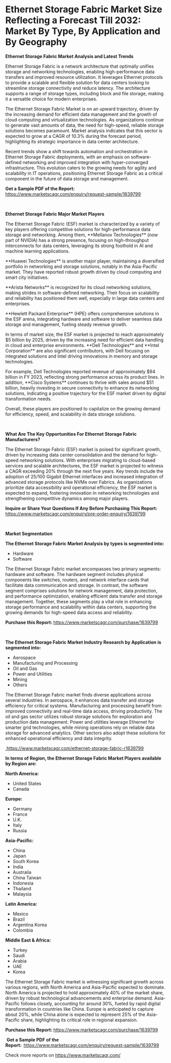 <p><h1>Ethernet Storage Fabric Market Size Reflecting a Forecast Till 2032: Market By Type, By Application and By Geography</h1></p><p><strong>Ethernet Storage Fabric Market Analysis and Latest Trends</strong></p>
<p><p>Ethernet Storage Fabric is a network architecture that optimally unifies storage and networking technologies, enabling high-performance data transfers and improved resource utilization. It leverages Ethernet protocols to provide a scalable and flexible solution for data centers looking to streamline storage connectivity and reduce latency. The architecture supports a range of storage types, including block and file storage, making it a versatile choice for modern enterprises.</p><p>The Ethernet Storage Fabric Market is on an upward trajectory, driven by the increasing demand for efficient data management and the growth of cloud computing and virtualization technologies. As organizations continue to generate vast amounts of data, the need for high-speed, reliable storage solutions becomes paramount. Market analysis indicates that this sector is expected to grow at a CAGR of 10.3% during the forecast period, highlighting its strategic importance in data center architecture.</p><p>Recent trends show a shift towards automation and orchestration in Ethernet Storage Fabric deployments, with an emphasis on software-defined networking and improved integration with hyper-converged infrastructure. This evolution caters to the growing needs for agility and scalability in IT operations, positioning Ethernet Storage Fabric as a critical component in the future of data storage and management.</p></p>
<p><strong>Get a Sample PDF of the Report:&nbsp;</strong> <a href="https://www.marketscagr.com/enquiry/request-sample/1639799?utm_campaign=3222&utm_medium=2&utm_source=Github&utm_content=ia&utm_term=08042025&utm_id=ethernet-storage-fabric">https://www.marketscagr.com/enquiry/request-sample/1639799</a></p>
<p>&nbsp;</p>
<p><strong>Ethernet Storage Fabric Major Market Players</strong></p>
<p><p>The Ethernet Storage Fabric (ESF) market is characterized by a variety of key players offering competitive solutions for high-performance data storage and networking. Among them, **Mellanox Technologies** (now part of NVIDIA) has a strong presence, focusing on high-throughput interconnects for data centers, leveraging its strong foothold in AI and machine learning applications.</p><p>**Huawei Technologies** is another major player, maintaining a diversified portfolio in networking and storage solutions, notably in the Asia-Pacific market. They have reported robust growth driven by cloud computing and smart city initiatives.</p><p>**Arista Networks** is recognized for its cloud networking solutions, making strides in software-defined networking. Their focus on scalability and reliability has positioned them well, especially in large data centers and enterprises.</p><p>**Hewlett Packard Enterprise** (HPE) offers comprehensive solutions in the ESF arena, integrating hardware and software to deliver seamless data storage and management, fueling steady revenue growth. </p><p>In terms of market size, the ESF market is projected to reach approximately $5 billion by 2025, driven by the increasing need for efficient data handling in cloud and enterprise environments. **Dell Technologies** and **Intel Corporation** are also significant contributors, with Dell focusing on integrated solutions and Intel driving innovations in memory and storage technologies.</p><p>For example, Dell Technologies reported revenue of approximately $94 billion in FY 2023, reflecting strong performance across its product lines. In addition, **Cisco Systems** continues to thrive with sales around $51 billion, heavily investing in secure connectivity to enhance its networking solutions, indicating a positive trajectory for the ESF market driven by digital transformation needs. </p><p>Overall, these players are positioned to capitalize on the growing demand for efficiency, speed, and scalability in data storage solutions.</p></p>
<p>&nbsp;</p>
<p><strong>What Are The Key Opportunities For Ethernet Storage Fabric Manufacturers?</strong></p>
<p><p>The Ethernet Storage Fabric (ESF) market is poised for significant growth, driven by increasing data center consolidation and the demand for high-speed networking solutions. With enterprises migrating to cloud-based services and scalable architectures, the ESF market is projected to witness a CAGR exceeding 20% through the next five years. Key trends include the adoption of 25/100 Gigabit Ethernet interfaces and increased integration of advanced storage protocols like NVMe over Fabrics. As organizations prioritize data accessibility and operational efficiency, the ESF market is expected to expand, fostering innovation in networking technologies and strengthening competitive dynamics among major players.</p></p>
<p><strong>Inquire or Share Your Questions If Any Before Purchasing This Report:</strong> <a href="https://www.marketscagr.com/enquiry/pre-order-enquiry/1639799?utm_campaign=3222&utm_medium=2&utm_source=Github&utm_content=ia&utm_term=08042025&utm_id=ethernet-storage-fabric">https://www.marketscagr.com/enquiry/pre-order-enquiry/1639799</a></p>
<p>&nbsp;</p>
<p><strong>Market Segmentation</strong></p>
<p><strong>The Ethernet Storage Fabric Market Analysis by types is segmented into:</strong></p>
<p><ul><li>Hardware</li><li>Software</li></ul></p>
<p><p>The Ethernet Storage Fabric market encompasses two primary segments: hardware and software. The hardware segment includes physical components like switches, routers, and network interface cards that facilitate data communication and storage. In contrast, the software segment comprises solutions for network management, data protection, and performance optimization, enabling efficient data transfer and storage management. Together, these segments play a vital role in enhancing storage performance and scalability within data centers, supporting the growing demands for high-speed data access and reliability.</p></p>
<p><strong>Purchase this Report:&nbsp;</strong><a href="https://www.marketscagr.com/purchase/1639799?utm_campaign=3222&utm_medium=2&utm_source=Github&utm_content=ia&utm_term=08042025&utm_id=ethernet-storage-fabric">https://www.marketscagr.com/purchase/1639799</a></p>
<p>&nbsp;</p>
<p><strong>The Ethernet Storage Fabric Market Industry Research by Application is segmented into:</strong></p>
<p><ul><li>Aerospace</li><li>Manufacturing and Processing</li><li>Oil and Gas</li><li>Power and Utilities</li><li>Mining</li><li>Others</li></ul></p>
<p><p>The Ethernet Storage Fabric market finds diverse applications across several industries. In aerospace, it enhances data transfer and storage efficiency for critical systems. Manufacturing and processing benefit from improved connectivity and real-time data access, driving productivity. The oil and gas sector utilizes robust storage solutions for exploration and production data management. Power and utilities leverage Ethernet for smarter grid technologies, while mining operations rely on reliable data storage for advanced analytics. Other sectors also adopt these solutions for enhanced operational efficiency and data integrity.</p></p>
<p><a href="https://www.marketscagr.com/ethernet-storage-fabric-r1639799?utm_campaign=3222&utm_medium=2&utm_source=Github&utm_content=ia&utm_term=08042025&utm_id=ethernet-storage-fabric">&nbsp;https://www.marketscagr.com/ethernet-storage-fabric-r1639799</a></p>
<p><strong>In terms of Region, the Ethernet Storage Fabric Market Players available by Region are:</strong></p>
<p>
    <p> <strong> North America: </strong>
        <ul>
            <li>United States</li>
            <li>Canada</li>
        </ul>
        </p> 
    <p> <strong> Europe: </strong>
        <ul>
            <li>Germany</li>
            <li>France</li>
            <li>U.K.</li>
            <li>Italy</li>
            <li>Russia</li>
        </ul>
        </p> 
    <p> <strong> Asia-Pacific: </strong>
        <ul>
            <li>China</li>
            <li>Japan</li>
            <li>South Korea</li>
            <li>India</li>
            <li>Australia</li>
            <li>China Taiwan</li>
            <li>Indonesia</li>
            <li>Thailand</li>
            <li>Malaysia</li>
        </ul>
        </p> 
    <p> <strong> Latin America: </strong>
        <ul>
            <li>Mexico</li>
            <li>Brazil</li>
            <li>Argentina Korea</li>
            <li>Colombia</li>
        </ul>
        </p> 
    <p> <strong> Middle East & Africa: </strong>
        <ul>
            <li>Turkey</li>
            <li>Saudi</li>
            <li>Arabia</li>
            <li>UAE</li>
            <li>Korea</li>
        </ul>
    </p>
    </p>
<p><p>The Ethernet Storage Fabric market is witnessing significant growth across various regions, with North America and Asia-Pacific expected to dominate. North America is projected to hold approximately 40% of the market share, driven by robust technological advancements and enterprise demand. Asia-Pacific follows closely, accounting for around 30%, fueled by rapid digital transformation in countries like China. Europe is anticipated to capture about 20%, while China alone is expected to represent 25% of the Asia-Pacific share, highlighting its critical role in regional expansion.</p></p>
<p><strong>Purchase this Report: </strong><a href="https://www.marketscagr.com/purchase/1639799?utm_campaign=3222&utm_medium=2&utm_source=Github&utm_content=ia&utm_term=08042025&utm_id=ethernet-storage-fabric">https://www.marketscagr.com/purchase/1639799</a></p>
<p>&nbsp;<strong>Get a Sample PDF of the Report:&nbsp;&nbsp;</strong><a href="https://www.marketscagr.com/enquiry/request-sample/1639799?utm_campaign=3222&utm_medium=2&utm_source=Github&utm_content=ia&utm_term=08042025&utm_id=ethernet-storage-fabric">https://www.marketscagr.com/enquiry/request-sample/1639799</a></p>
<p><strong></strong></p>
<p>Check more reports on <a href="https://www.marketscagr.com/?utm_campaign=3222&utm_medium=2&utm_source=Github&utm_content=ia&utm_term=08042025&utm_id=ethernet-storage-fabric">https://www.marketscagr.com/</a></p>